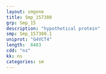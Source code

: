 ```yaml
---
layout: smgene
title: Smp_157380
grp: Smp_15
description: "hypothetical protein"
smp: Smp_157380.1
uniprot: "G4VCT4"
length:  8403
cdd: "ns"
kk: ns
categories: sm
---
```

